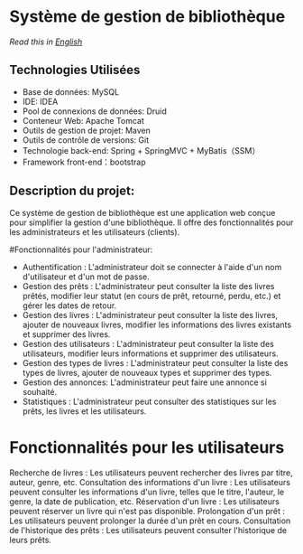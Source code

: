 # Système de gestion de bibliothèque
*Read this in [English](README_en.md)*
## Technologies Utilisées
- Base de données: MySQL
- IDE: IDEA
- Pool de connexions de données: Druid
- Conteneur Web: Apache Tomcat
- Outils de gestion de projet: Maven
- Outils de contrôle de versions: Git
- Technologie back-end: Spring + SpringMVC + MyBatis（SSM）
- Framework front-end：bootstrap

## Description du projet:
Ce système de gestion de bibliothèque est une application web conçue pour simplifier la gestion d'une bibliothèque. Il offre des fonctionnalités pour les administrateurs et les utilisateurs (clients).

#Fonctionnalités pour l'administrateur:

- Authentification : L'administrateur doit se connecter à l'aide d'un nom d'utilisateur et d'un mot de passe.
- Gestion des prêts : L'administrateur peut consulter la liste des livres prêtés, modifier leur statut (en cours de prêt, retourné, perdu, etc.) et gérer les dates de retour.
- Gestion des livres : L'administrateur peut consulter la liste des livres, ajouter de nouveaux livres, modifier les informations des livres existants et supprimer des livres.
- Gestion des utilisateurs : L'administrateur peut consulter la liste des utilisateurs, modifier leurs informations et supprimer des utilisateurs.
- Gestion des types de livres : L'administrateur peut consulter la liste des types de livres, ajouter de nouveaux types et supprimer des types.
- Gestion des annonces: L'administrateur peut faire une annonce si souhaité.
- Statistiques : L'administrateur peut consulter des statistiques sur les prêts, les livres et les utilisateurs.

# Fonctionnalités pour les utilisateurs

Recherche de livres : Les utilisateurs peuvent rechercher des livres par titre, auteur, genre, etc.
Consultation des informations d'un livre : Les utilisateurs peuvent consulter les informations d'un livre, telles que le titre, l'auteur, le genre, la date de publication, etc.
Réservation d'un livre : Les utilisateurs peuvent réserver un livre qui n'est pas disponible.
Prolongation d'un prêt : Les utilisateurs peuvent prolonger la durée d'un prêt en cours.
Consultation de l'historique des prêts : Les utilisateurs peuvent consulter l'historique de leurs prêts.
